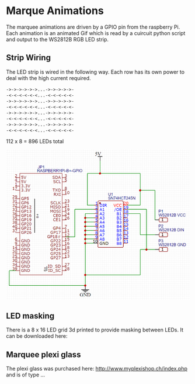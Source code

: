 # Marque Animations #

The marquee animations are driven by a GPIO pin from the raspberry Pi. Each animation is an animated Gif which is read by a cuircuit python script and output to the WS2812B RGB LED strip.

## Strip Wiring ##

The LED strip is wired in the following way. Each row has its own power to deal with the high current required.

```
->->->->->->...->->->->->-
-<-<-<-<-<-<...-<-<-<-<-<-
->->->->->->...->->->->->-
-<-<-<-<-<-<...-<-<-<-<-<-
->->->->->->...->->->->->-
-<-<-<-<-<-<...-<-<-<-<-<-
->->->->->->...->->->->->-
-<-<-<-<-<-<...-<-<-<-<-<-
``` 

112 x 8 = 896 LEDs total

![alt text][circuit]

[circuit]: circuit.png "Circuit"

## LED masking ##

There is a 8 x 16 LED grid 3d printed to provide masking between LEDs. It can be downloaded here: 

## Marquee plexi glass ##

The plexi glass was purchased here: http://www.myplexishop.ch/index.php and is of type ...
